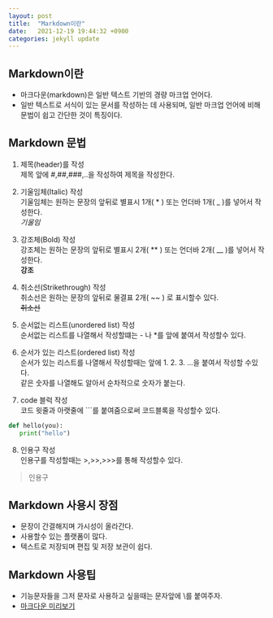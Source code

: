 ```yaml
---
layout: post
title:  "Markdown이란"
date:   2021-12-19 19:44:32 +0900
categories: jekyll update
---
```

## Markdown이란
- 마크다운(markdown)은 일반 텍스트 기반의 경량 마크업 언어다. 
- 일반 텍스트로 서식이 있는 문서를 작성하는 데 사용되며, 일반 마크업 언어에 비해 문법이 쉽고 간단한 것이 특징이다.

## Markdown 문법

1. 제목(header)를 작성  
제목 앞에 #,##,###,..을 작성하여 제목을 작성한다.   

2. 기울임체(Italic) 작성  
기울임체는 원하는 문장의 앞뒤로 별표시 1개( * ) 또는 언더바 1개( _ )를 넣어서 작성한다.  
*기울임*  

3. 강조체(Bold) 작성  
강조체는 원하는 문장의 앞뒤로 별표시 2개( ** ) 또는 언더바 2개( __ )를 넣어서 작성한다.  
**강조**  

4. 취소선(Strikethrough) 작성  
취소선은 원하는 문장의 앞뒤로 물결표 2개( ~~ ) 로 표시할수 있다.  
 ~~취소선~~  

5. 순서없는 리스트(unordered list) 작성  
순서없는 리스트를 나열해서 작성할떄는 - 나 *를 앞에 붙여서 작성할수 있다.  

6. 순서가 있는 리스트(ordered list) 작성  
순서가 있는 리스트를 나열해서 작성할때는 앞에 1. 2. 3. ...을 붙여서 작성할 수있다.  
같은 숫자를 나열해도 알아서 순차적으로 숫자가 붙는다.  

7. code 블럭 작성  
코드 윗줄과 아랫줄에 ```를 붙여줌으로써 코드블록을 작성할수 있다.  
```python
def hello(you):
   print("hello")
```

8. 인용구 작성  
인용구를 작성할때는 \>,\>\>,\>\>\>를 통해  작성할수 있다.  
> 인용구

## Markdown 사용시 장점

- 문장이 간결해지며 가시성이 올라간다.
- 사용할수 있는 플랫폼이 많다.
- 텍스트로 저장되며 편집 및 저장 보관이 쉽다.

## Markdown 사용팁

- 기능문자들을 그저 문자로 사용하고 싶을때는 문자앞에 \를 붙여주자.
- [마크다운 미리보기](https://dillinger.io/ "마크다운 미리보기 사이트")